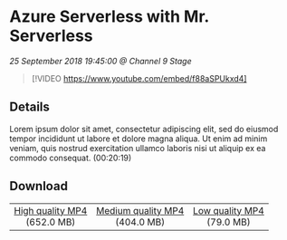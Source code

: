 # Azure Serverless with Mr. Serverless

*25 September 2018 19:45:00 @ Channel 9 Stage*

> [!VIDEO https://www.youtube.com/embed/f88aSPUkxd4]

## Details

Lorem ipsum dolor sit amet, consectetur adipiscing elit, sed do eiusmod tempor incididunt ut labore et dolore magna aliqua. Ut enim ad minim veniam, quis nostrud exercitation ullamco laboris nisi ut aliquip ex ea commodo consequat. (00:20:19)

## Download

||||
|:--:|:----:|:-:|
|[High quality MP4](https://sec.ch9.ms/ch9/4b5c/3307be66-c2ab-49fc-8903-fbdbdf574b5c/ch9d2s04_high.mp4)<br />(652.0 MB)|[Medium quality MP4](https://sec.ch9.ms/ch9/4b5c/3307be66-c2ab-49fc-8903-fbdbdf574b5c/ch9d2s04_mid.mp4)<br />(404.0 MB)|[Low quality MP4](https://sec.ch9.ms/ch9/4b5c/3307be66-c2ab-49fc-8903-fbdbdf574b5c/ch9d2s04.mp4)<br />(79.0 MB)|